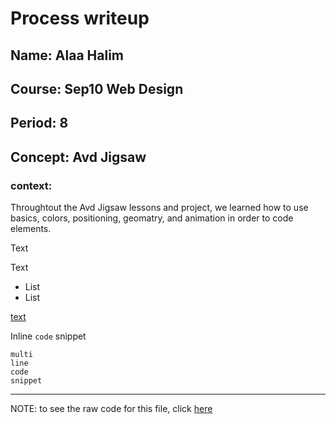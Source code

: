 # Process writeup

## Name: Alaa Halim 
## Course: Sep10 Web Design 
## Period: 8
## Concept: Avd Jigsaw 

### context: 
<p>Throughtout the Avd Jigsaw lessons and project, we learned how to use basics, colors, positioning, geomatry, and animation in order to code elements. </p>



Text

Text

* List
* List

[text](URL)

Inline `code` snippet

```language
multi
line
code
snippet
```

---

NOTE: to see the raw code for this file, click [here](https://raw.githubusercontent.com/hstatsep/other/main/writeups/template.md)
